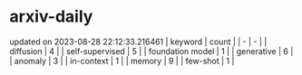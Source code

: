 # arxiv-daily
updated on 2023-08-28 22:12:33.216461
| keyword | count |
| - | - |
| diffusion | 4 |
| self-supervised | 5 |
| foundation model | 1 |
| generative | 6 |
| anomaly | 3 |
| in-context | 1 |
| memory | 9 |
| few-shot | 1 |
